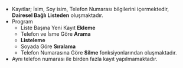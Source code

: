 - Kayıtlar; İsim, Soy isim, Telefon Numarası bilgilerini içermektedir, **Dairesel Bağlı Listeden** oluşmaktadır.
- Program
	- Liste Başına Yeni Kayıt **Ekleme**
	- Telefon ve İsme Göre **Arama**
	- **Listeleme**
	- Soyada Göre **Sıralama**
	- Telefon Numarasına Göre **Silme** fonksiyonlarından oluşmaktadır.
- Aynı telefon numarası ile birden fazla kayıt yapılmamaktadır.
